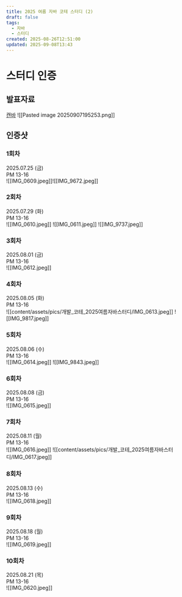 ```yaml
---
title: 2025 여름 자바 코테 스터디 (2)
draft: false
tags:
  - 자바
  - 스터디
created: 2025-08-26T12:51:00
updated: 2025-09-08T13:43
---
```

# 스터디 인증
## 발표자료
<a href="https://www.canva.com/design/DAGxo9UKk9o/MvZQZQbSZxfp1SSqSMh17Q/view?utm_content=DAGxo9UKk9o&utm_campaign=designshare&utm_medium=link2&utm_source=uniquelinks&utlId=h4a2d37e296" target="_blank">캔바</a>
![[Pasted image 20250907195253.png]]

## 인증샷
### 1회차
2025.07.25 (금)<br/>
PM 13-16<br/>
![[IMG_0609.jpeg]]![[IMG_9672.jpeg]]

### 2회차
2025.07.29 (화)<br/>
PM 13-16<br/>
![[IMG_0610.jpeg]]
![[IMG_0611.jpeg]]
![[IMG_9737.jpeg]]

### 3회차
2025.08.01 (금)<br/>
PM 13-16<br/>
![[IMG_0612.jpeg]]

### 4회차
2025.08.05 (화)<br/>
PM 13-16<br/>
![[content/assets/pics/개발_코테_2025여름자바스터디/IMG_0613.jpeg]]
![[IMG_9817.jpeg]]

### 5회차
2025.08.06 (수)<br/>
PM 13-16<br/>
![[IMG_0614.jpeg]]
![[IMG_9843.jpeg]]

### 6회차
2025.08.08 (금)<br/>
PM 13-16<br/>
![[IMG_0615.jpeg]]

### 7회차
2025.08.11 (월)<br/>
PM 13-16<br/>
![[IMG_0616.jpeg]]
![[content/assets/pics/개발_코테_2025여름자바스터디/IMG_0617.jpeg]]

### 8회차
2025.08.13 (수)<br/>
PM 13-16<br/>
![[IMG_0618.jpeg]]

### 9회차
2025.08.18 (월)<br/>
PM 13-16<br/>
![[IMG_0619.jpeg]]

### 10회차
2025.08.21 (목)<br/>
PM 13-16<br/>
![[IMG_0620.jpeg]]